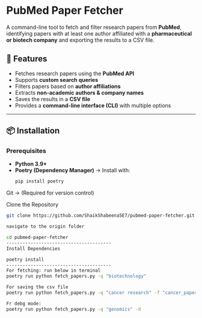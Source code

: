 # PubMed Paper Fetcher  

A command-line tool to fetch and filter research papers from **PubMed**, identifying papers with at least one author affiliated with a **pharmaceutical or biotech company** and exporting the results to a CSV file.

## 🚀 Features  
- Fetches research papers using the **PubMed API**  
- Supports **custom search queries**  
- Filters papers based on **author affiliations**  
- Extracts **non-academic authors & company names**  
- Saves the results in a **CSV file**  
- Provides a **command-line interface (CLI)** with multiple options  

---

## 📦 Installation  

### **Prerequisites**
- **Python 3.9+**  
- **Poetry (Dependency Manager)** → Install with:  
  ```sh
  pip install poetry

Git → (Required for version control)

Clone the Repository

```sh
git clone https://github.com/ShaikShabeena5E7/pubmed-paper-fetcher.git

navigate to the origin folder

cd pubmed-paper-fetcher
---------------------------------------
Install Dependencies

poetry install
---------------------------------------
For fetching: run below in terminal 
poetry run python fetch_papers.py -q "biotechnology"

For saving the csv file
poetry run python fetch_papers.py -q "cancer research" -f "cancer_papers.csv"

Fr debg mode:
poetry run python fetch_papers.py -q "genomics" -d

